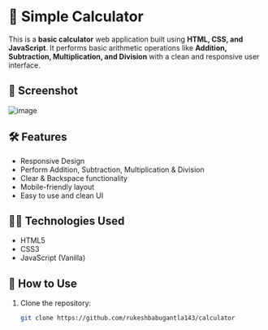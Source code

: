 # 🔢 Simple Calculator

This is a **basic calculator** web application built using **HTML, CSS, and JavaScript**. It performs basic arithmetic operations like **Addition, Subtraction, Multiplication, and Division** with a clean and responsive user interface.

## 📸 Screenshot
![image](https://github.com/user-attachments/assets/e425fd51-4ab5-4ad0-8822-a96a73b9d66b)


## 🛠️ Features
- Responsive Design
- Perform Addition, Subtraction, Multiplication & Division
- Clear & Backspace functionality
- Mobile-friendly layout
- Easy to use and clean UI

## 🧑‍💻 Technologies Used
- HTML5
- CSS3
- JavaScript (Vanilla)

## 🚀 How to Use
1. Clone the repository:
   ```bash
   git clone https://github.com/rukeshbabugantla143/calculator
